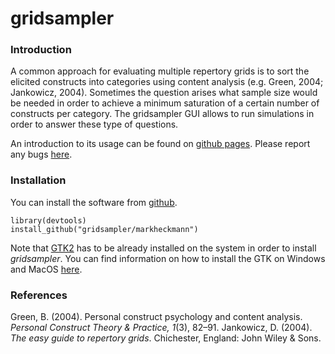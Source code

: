 # gridsampler


### Introduction

A common approach for evaluating multiple repertory grids is to sort the elicited constructs into categories using content analysis (e.g. Green, 2004; Jankowicz, 2004). Sometimes the question arises what sample size would be needed in order to achieve a minimum saturation of a certain number of constructs per category. The gridsampler GUI allows to run simulations in order to answer these type of questions.

An introduction to its usage can be found on [github pages](http://markheckmann.github.io/gridsampler/). Please report any bugs [here](https://github.com/markheckmann/gridsampler/issues).


### Installation 

You can install the software from [github](https://github.com/markheckmann/gridsampler).

    library(devtools)
    install_github("gridsampler/markheckmann") 

Note that [GTK2](http://www.gtk.org/) has to be already installed on the system in order to install *gridsampler*. You can find information on how to install the GTK on Windows and MacOS [here](https://gist.github.com/sebkopf/9405675).


### References

Green, B. (2004). Personal construct psychology and content analysis. *Personal Construct Theory & Practice, 1*(3), 82–91.
Jankowicz, D. (2004). *The easy guide to repertory grids*. Chichester, England: John Wiley & Sons.

